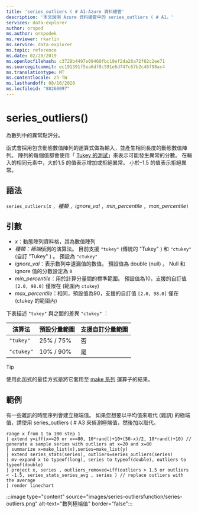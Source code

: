 ```yaml
---
title: 'series_outliers ( # A1-Azure 資料總管'
description: '本文說明 Azure 資料總管中的 series_outliers ( # A1。'
services: data-explorer
author: orspod
ms.author: orspodek
ms.reviewer: rkarlin
ms.service: data-explorer
ms.topic: reference
ms.date: 02/20/2019
ms.openlocfilehash: c3728b4497e09460fbc19ef2da26a72f02c2ee71
ms.sourcegitcommit: ec191391f5ea6df8c591e6d747c67b2c46f98ac4
ms.translationtype: MT
ms.contentlocale: zh-TW
ms.lasthandoff: 08/16/2020
ms.locfileid: "88260097"
---
```

# <a name="series_outliers"></a>series_outliers()

為數列中的異常點評分。

函式會採用包含動態數值陣列的運算式做為輸入，並產生相同長度的動態數值陣列。 陣列的每個值都會使用「 [Tukey 的測試](https://en.wikipedia.org/wiki/Outlier#Tukey's_fences)」來表示可能發生異常的分數。 在輸入的相同元素中，大於1.5 的值表示增加或拒絕異常。 小於-1.5 的值表示拒絕異常。

## <a name="syntax"></a>語法

`series_outliers(`*x* `, `*種類* `, `*ignore_val* `, `*min_percentile* `, `*max_percentile*`)`

## <a name="arguments"></a>引數

* *x*：動態陣列資料格，其為數值陣列
* *種類：極端*偵測的演算法。 目前支援 `"tukey"` (傳統的 "Tukey" ) 和  `"ctukey"` (自訂 "Tukey" ) 。 預設為 `"ctukey"`
* *ignore_val*：表示數列中遺漏值的數值。 預設值為 double (null) 。 Null 和 ignore 值的分數設定為 `0`
* *min_percentile*：用於計算分量間的標準範圍。 預設值為10，支援的自訂值 `[2.0, 98.0]` 僅限在 (範圍內 `ctukey`) 
* *max_percentile*：相同，預設值為90，支援的自訂值 `[2.0, 98.0]` 僅在 (ctukey 的範圍內) 

下表描述 `"tukey"` 與之間的差異 `"ctukey"` ：

| 演算法 | 預設分量範圍 | 支援自訂分量範圍 |
|-----------|----------------------- |--------------------------------|
| `"tukey"` | 25% / 75%              | 否                             |
| `"ctukey"`| 10% / 90%              | 是                            |

> [!TIP]
> 使用此函式的最佳方式是將它套用至 [make 系列](make-seriesoperator.md) 運算子的結果。

## <a name="example"></a>範例

有一些雜訊的時間序列會建立極端值。 如果您想要以平均值來取代 (雜訊) 的極端值，請使用 series_outliers ( # A3 來偵測極端值，然後加以取代。

<!-- csl: https://help.kusto.windows.net:443/Samples -->
```kusto
range x from 1 to 100 step 1 
| extend y=iff(x==20 or x==80, 10*rand()+10+(50-x)/2, 10*rand()+10) // generate a sample series with outliers at x=20 and x=80
| summarize x=make_list(x),series=make_list(y)
| extend series_stats(series), outliers=series_outliers(series)
| mv-expand x to typeof(long), series to typeof(double), outliers to typeof(double)
| project x, series , outliers_removed=iff(outliers > 1.5 or outliers < -1.5, series_stats_series_avg , series ) // replace outliers with the average
| render linechart
``` 

:::image type="content" source="images/series-outliersfunction/series-outliers.png" alt-text="數列極端值" border="false":::
